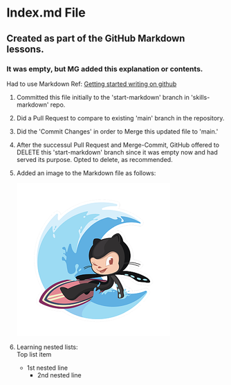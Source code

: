 # Index.md File
## Created as part of the GitHub Markdown lessons.
### It was empty, but MG added this explanation or contents.
Had to use Markdown Ref: [Getting started writing on github](https://github.com/github/docs/blob/main/content/get-started/writing-on-github/getting-started-with-writing-and-formatting-on-github/basic-writing-and-formatting-syntax.md)

1) Committed this file initially to the 'start-markdown' branch in 'skills-markdown' repo.
2) Did a Pull Request to compare to existing 'main' branch in the repository.
3) Did the 'Commit Changes' in order to Merge this updated file to 'main.'
4) After the successul Pull Request and Merge-Commit, GitHub offered to DELETE
   this 'start-markdown' branch since it was empty now and had served its
   purpose.  Opted to delete, as recommended.

5) Added an image to the Markdown file as follows:
 
   ![Image of Octacat_Surfer](/assets/Octacat_Surfer.png)
   <!-- ![Image of Yaktocat](https://octodex.github.com/images/surftocat.png) -->

7) Learning nested lists:  
   Top list item
     - 1st nested line
        - 2nd nested line 
